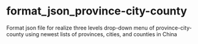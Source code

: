# format_json_province-city-county
Format json file for realize three levels drop-down menu of province-city-county using newest lists of provinces, cities, and counties in China
